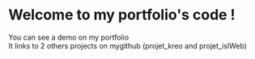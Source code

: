 # Welcome to my portfolio's code !

You can see a demo on my portfolio  
It links to 2 others projects on mygithub (projet_kreo and projet_islWeb)
